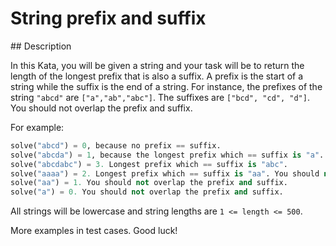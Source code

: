 # String prefix and suffix

## Description

In this Kata, you will be given a string and your task will be to return the length of the longest prefix that is also a suffix. A prefix is the start of a string while the suffix is the end of a string. For instance, the prefixes of the string `"abcd"` are `["a","ab","abc"]`. The suffixes are `["bcd", "cd", "d"]`. You should not overlap the prefix and suffix.

For example:

```python
solve("abcd") = 0, because no prefix == suffix.
solve("abcda") = 1, because the longest prefix which == suffix is "a".
solve("abcdabc") = 3. Longest prefix which == suffix is "abc".
solve("aaaa") = 2. Longest prefix which == suffix is "aa". You should not overlap the prefix and suffix
solve("aa") = 1. You should not overlap the prefix and suffix.
solve("a") = 0. You should not overlap the prefix and suffix.
```

All strings will be lowercase and string lengths are `1 <= length <= 500`.

More examples in test cases. Good luck!
